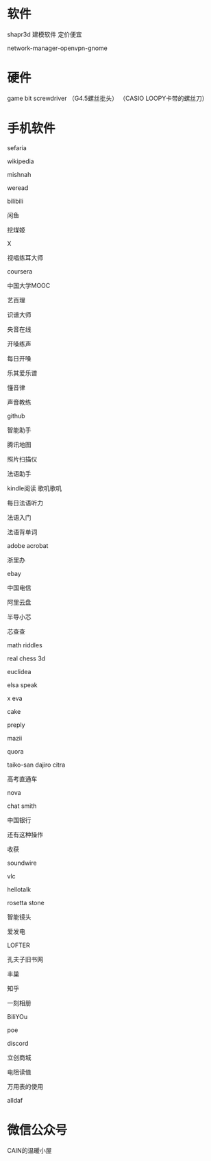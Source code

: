 # 软件

shapr3d 建模软件 定价便宜

network-manager-openvpn-gnome

# 硬件

game bit screwdriver
（G4.5螺丝批头）
（CASIO LOOPY卡带的螺丝刀）

# 手机软件

sefaria

wikipedia

mishnah

weread

bilibili

闲鱼

挖煤姬

X

视唱练耳大师

coursera

中国大学MOOC

艺百理

识谱大师

央音在线

开嗓练声

每日开嗓

乐其爱乐谱

懂音律

声音教练

github

智能助手

腾讯地图

照片扫描仪

法语助手 

kindle阅读
歌叽歌叽

每日法语听力 

法语入门

法语背单词

adobe acrobat

浙里办

ebay

中国电信

阿里云盘

半导小芯

芯查查

math riddles

real chess 3d

euclidea

elsa speak

x eva

cake

preply

mazii

quora

taiko-san dajiro
citra

高考直通车

nova 

chat smith

中国银行

还有这种操作

收获 

soundwire

vlc

hellotalk

rosetta stone

智能镜头

爱发电

LOFTER

孔夫子旧书网

丰巢

知乎

一刻相册

BiliYOu

poe

discord

立创商城

电阻读值 

万用表的使用

alldaf

# 微信公众号
CAIN的温暖小屋


